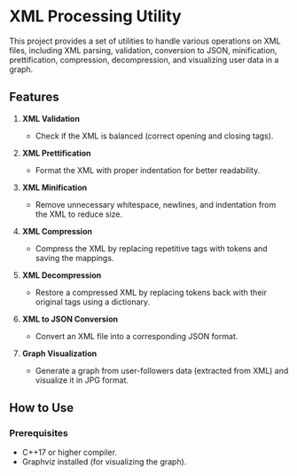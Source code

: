 # XML Processing Utility

This project provides a set of utilities to handle various operations on XML files, including XML parsing, validation, conversion to JSON, minification, prettification, compression, decompression, and visualizing user data in a graph.

## Features

1. **XML Validation**
   - Check if the XML is balanced (correct opening and closing tags).

2. **XML Prettification**
   - Format the XML with proper indentation for better readability.

3. **XML Minification**
   - Remove unnecessary whitespace, newlines, and indentation from the XML to reduce size.

4. **XML Compression**
   - Compress the XML by replacing repetitive tags with tokens and saving the mappings.

5. **XML Decompression**
   - Restore a compressed XML by replacing tokens back with their original tags using a dictionary.

6. **XML to JSON Conversion**
   - Convert an XML file into a corresponding JSON format.

7. **Graph Visualization**
   - Generate a graph from user-followers data (extracted from XML) and visualize it in JPG format.

## How to Use

### Prerequisites

- C++17 or higher compiler.
- Graphviz installed (for visualizing the graph).


